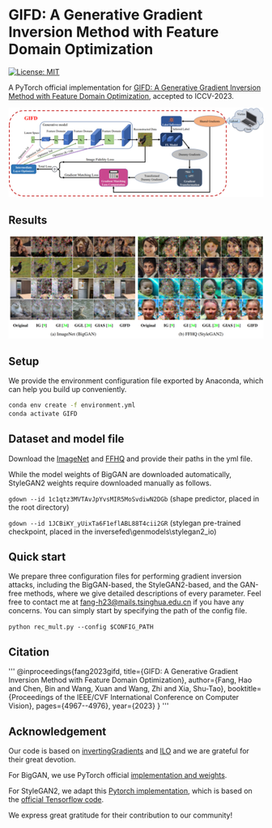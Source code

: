 # GIFD: A Generative Gradient Inversion Method with Feature Domain Optimization
[![License: MIT](https://img.shields.io/badge/License-MIT-green.svg)](https://opensource.org/licenses/MIT)

A PyTorch official implementation for [GIFD: A Generative Gradient Inversion Method with Feature Domain Optimization](), accepted to ICCV-2023.

![pipeline](./figures/pipeline.png)

## Results
![results](./figures/results.jpg)

## Setup
We provide the environment configuration file exported by Anaconda, which can help you build up conveniently.
```bash
conda env create -f environment.yml
conda activate GIFD 
```  
## Dataset and model file
Download the [ImageNet](https://www.image-net.org/) and [FFHQ](https://github.com/NVlabs/ffhq-dataset) and provide their paths in the yml file.

While the model weights of BigGAN are downloaded automatically, StyleGAN2 weights require downloaded manually as follows.

`gdown --id 1c1qtz3MVTAvJpYvsMIR5MoSvdiwN2DGb` (shape predictor, placed in the root directory)

`gdown --id 1JCBiKY_yUixTa6F1eflABL88T4cii2GR` (stylegan pre-trained checkpoint, placed in the inversefed\genmodels\stylegan2_io)

## Quick start
We prepare three configuration files for performing gradient inversion attacks, including the BigGAN-based, the StyleGAN2-based, and the GAN-free methods, where we give detailed descriptions of every parameter. Feel free to contact me at fang-h23@mails.tsinghua.edu.cn if you have any concerns.
You can simply start by specifying the path of the config file.

`python rec_mult.py --config $CONFIG_PATH`

## Citation
'''
@inproceedings{fang2023gifd,
  title={GIFD: A Generative Gradient Inversion Method with Feature Domain Optimization},
  author={Fang, Hao and Chen, Bin and Wang, Xuan and Wang, Zhi and Xia, Shu-Tao},
  booktitle={Proceedings of the IEEE/CVF International Conference on Computer Vision},
  pages={4967--4976},
  year={2023}
}
'''

## Acknowledgement
Our code is based on [invertingGradients](https://github.com/JonasGeiping/invertinggradients) and [ILO](https://github.com/giannisdaras/ilo) and we are grateful for their great devotion.

For BigGAN, we use PyTorch official [implementation and weights](https://github.com/rosinality/stylegan2-pytorch).

For StyleGAN2, we adapt this [Pytorch implementation](https://github.com/rosinality/stylegan2-pytorch), which is based on the [official Tensorflow code](https://github.com/NVlabs/stylegan2).

We express great gratitude for their contribution to our community!

